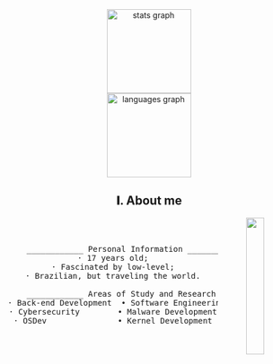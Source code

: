 <div align="center">
  <img src="https://github-readme-stats.vercel.app/api?username=l0verflow&hide_title=false&hide_rank=false&show_icons=false&include_all_commits=true&count_private=true&disable_animations=false&theme=dark&locale=en&hide_border=false&order=1" height="150" alt="stats graph"  />
  <br>
  <img src="https://github-readme-stats.vercel.app/api/top-langs?username=l0verflow&locale=en&hide_title=false&layout=compact&card_width=320&langs_count=5&theme=dark&hide_border=false&order=2" height="150" alt="languages graph"  />
</div>

<h2 align="center"> 𝐈. About me </h2>
<div align="center">
  <img src="https://i.pinimg.com/736x/b3/ee/1c/b3ee1cadb45f6e56f9113eff4ffcde0f.jpg" width="25%" align="right" />
  <br><br>
  
  <pre>
    ____________ Personal Information ___________
· 17 years old;
· Fascinated by low-level;
· Brazilian, but traveling the world.

    ____________ Areas of Study and Research ___________
· Back-end Development  • Software Engineering
· Cybersecurity        • Malware Development
· OSDev               • Kernel Development
  </pre>
  
  <br><br>
  <br><br><br>
</div>
